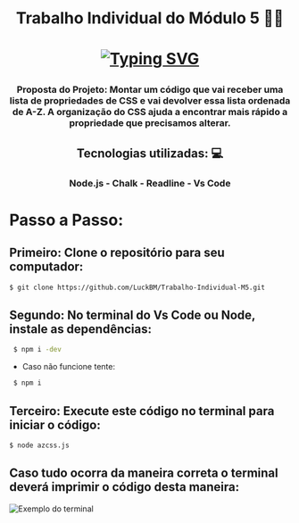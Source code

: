 
<h1 align="center"> Trabalho Individual do Módulo 5 👨‍💻 </h1> 

<h1 align="center">

[![Typing SVG](https://readme-typing-svg.demolab.com?font=Arial&size=30&pause=1000&color=000000&width=435&lines=Facilitando+o+Dia+a+Dia)](https://git.io/typing-svg)

</h1> 



<h3 align="center"> Proposta do Projeto: Montar um código que vai receber uma lista de propriedades de CSS e vai devolver essa lista ordenada de A-Z. A organização do CSS ajuda a encontrar mais rápido a propriedade que precisamos alterar. </h3>


<h2 align="center"> Tecnologias utilizadas: 💻 </h2>

<h3 align="center"> Node.js - Chalk - Readline - Vs Code <h3>
 
 
  <h1> Passo a Passo: </h2>
  
  <h2> Primeiro: Clone o repositório para seu computador:</h2>
  
  ```sh
  $ git clone https://github.com/LuckBM/Trabalho-Individual-M5.git
  ```
  
<h2> Segundo: No terminal do Vs Code ou Node, instale as dependências:</h2>

```sh
 $ npm i -dev
```

- Caso não funcione tente:

```sh
 $ npm i
```
  
  
  <h2> Terceiro: Execute este código no terminal para iniciar o código:</h2>
  
  ```sh
$ node azcss.js
```

<h2> Caso tudo ocorra da maneira correta o terminal deverá imprimir o código desta maneira:</h2>

![Exemplo do terminal](https://user-images.githubusercontent.com/116355056/226206586-25998d9f-5b22-4002-9391-0c43fd4eec96.png)


